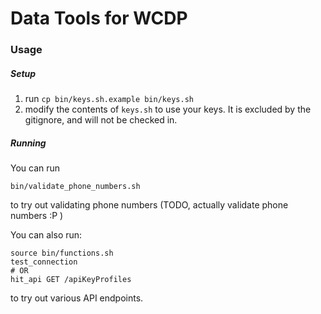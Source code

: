 # Data Tools for WCDP

### Usage

##### Setup

1. run `cp bin/keys.sh.example bin/keys.sh`
1. modify the contents of `keys.sh` to use your keys. It is excluded by the gitignore, and will not be checked in.

##### Running
You can run 

```
bin/validate_phone_numbers.sh
```

to try out validating phone numbers (TODO, actually validate phone numbers :P )

You can also run:

```
source bin/functions.sh
test_connection
# OR
hit_api GET /apiKeyProfiles
```

to try out various API endpoints.
